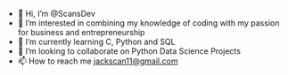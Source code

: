 - 👋 Hi, I’m @ScansDev
- 👀 I’m interested in combining my knowledge of coding with my passion for business and entrepreneurship
- 🌱 I’m currently learning C, Python and SQL
- 💞️ I’m looking to collaborate on Python Data Science Projects
- 📫 How to reach me jackscan11@gmail.com

<!---
ScansDev/ScansDev is a ✨ special ✨ repository because its `README.md` (this file) appears on your GitHub profile.
You can click the Preview link to take a look at your changes.
--->
